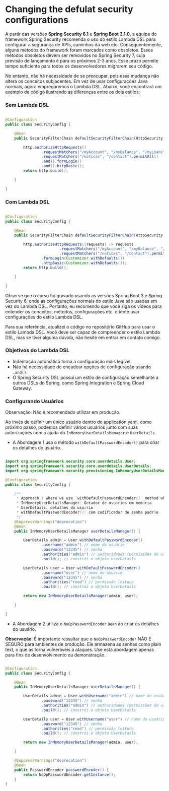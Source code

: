 # Changing the defulat security configurations

A partir das versões **Spring Security 6.1** e **Spring Boot 3.1.0**, a equipe do framework Spring Security recomenda o
uso do estilo Lambda DSL para configurar a segurança de APIs, caminhos da web etc. Consequentemente, alguns métodos do
framework foram marcados como obsoletos. Esses métodos obsoletos devem ser removidos no Spring Security 7, cuja previsão
de lançamento é para os próximos 2-3 anos. Esse prazo permite tempo suficiente para todos os desenvolvedores migrarem
seu código.

No entanto, não há necessidade de se preocupar, pois essa mudança não altera os conceitos subjacentes. Em vez de usar
configurações Java normais, agora empregaremos o Lambda DSL. Abaixo, você encontrará um exemplo de código ilustrando as
diferenças entre os dois estilos:

### Sem Lambda DSL

```java

@Configuration
public class SecurityConfig {

	@Bean
	public SecurityFilterChain defaultSecurityFilterChain(HttpSecurity http) throws Exception {

		http.authorizeHttpRequests()
				.requestMatchers("/myAccount", "/myBalance", "/myLoans", "/myCards").authenticated()
				.requestMatchers("/notices", "/contact").permitAll()
				.and().formLogin()
				.and().httpBasic();
		return http.build();

	}

}
```

### Com Lambda DSL

```java

@Configuration
public class SecurityConfig {

	@Bean
	public SecurityFilterChain defaultSecurityFilterChain(HttpSecurity http) throws Exception {

		http.authorizeHttpRequests((requests) -> requests
						.requestMatchers("/myAccount", "/myBalance", "/myLoans", "/myCards").authenticated()
						.requestMatchers("/notices", "/contact").permitAll())
				.formLogin(Customizer.withDefaults())
				.httpBasic(Customizer.withDefaults());
		return http.build();

	}

}
```

Observe que o curso foi gravado usando as versões Spring Boot 3 e Spring Security 6, onde as configurações normais do
estilo Java são usadas em vez do Lambda DSL. Portanto, eu recomendo que você siga os vídeos para entender os conceitos,
métodos, configurações etc. e tente usar configurações do estilo Lambda DSL.

Para sua referência, atualizei o código no repositório GitHub para usar o estilo Lambda DSL. Você deve ser capaz de
compreender o estilo Lambda DSL, mas se tiver alguma dúvida, não hesite em entrar em contato comigo.

### Objetivos do Lambda DSL

* Indentação automática torna a configuração mais legível.
* Não há necessidade de encadear opções de configuração usando `.and()`.
* O Spring Security DSL possui um estilo de configuração semelhante a outros DSLs do Spring, como Spring Integration e
  Spring Cloud Gateway.

### Configurando Usuários

Observação: Não é recomendado utilizar em produção.

Ao invés de definir um único usuário dentro do application.yaml, como próximo passo, podemos definir vários usuários
junto com suas autorizações com a ajuda do `InMemoryUserDetailsManager` e `UserDetails`.

* A Abordagem 1 usa o método `withDefaultPasswordEncoder()` para criar os detalhes do usuário.

```java

import org.springframework.security.core.userdetails.User;
import org.springframework.security.core.userdetails.UserDetails;
import org.springframework.security.provisioning.InMemoryUserDetailsManager;

@Configuration
public class SecurityConfig {

	/**
	 * Approach 1 where we use `withDefaultPasswordEncoder()` method while creating the user details.
	 * InMemoryUserDetailsManager: Gerador de usuários em memória
	 * UserDetails: detalhes do usuário
	 * withDefaultPasswordEncoder(): com codificador de senha padrão
	 */
	@SuppressWarnings("deprecation")
	@Bean
	public InMemoryUserDetailsManager userDetailsManager() {

		UserDetails admin = User.withDefaultPasswordEncoder()
				.username("admin") // nome do usuário
				.password("12345") // senha
				.authorities("admin") // authoridades (permissões do usuário)
				.build(); // constrói o objeto UserDetails

		UserDetails user = User.withDefaultPasswordEncoder()
				.username("user") // nome do usuário
				.password("12345") // senha
				.authorities("read") // permissão leitura
				.build(); // constrói o objeto UserDetails

		return new InMemoryUserDetailsManager(admin, user);

	}

}
```

* A Abordagem 2 utiliza o `NoOpPasswordEncoder` `Bean` ao criar os detalhes do usuário.

**Observação**: É importante ressaltar que o `NoOpPasswordEncoder` NÃO É SEGURO para ambientes de produção. Ele armazena
as senhas como plain text, o que as torna vulneráveis a ataques. Use esta abordagem apenas para fins de desenvolvimento
ou demonstração.

```java

@Configuration
public class SecurityConfig {

	@Bean
	public InMemoryUserDetailsManager userDetailsManager() {

		UserDetails admin = User.withUsername("admin") // nome do usuário
				.password("12345") // senha
				.authorities("admin") // authoridades (permissões do usuário)
				.build(); // constrói o objeto UserDetails

		UserDetails user = User.withUsername("user") // nome do usuário
				.password("12345") // senha
				.authorities("read") // permissão leitura
				.build(); // constrói o objeto UserDetails

		return new InMemoryUserDetailsManager(admin, user);

	}

	@SuppressWarnings("deprecation")
	@Bean
	public PasswordEncoder passwordEncoder() {
		return NoOpPasswordEncoder.getInstance();
	}
}
```